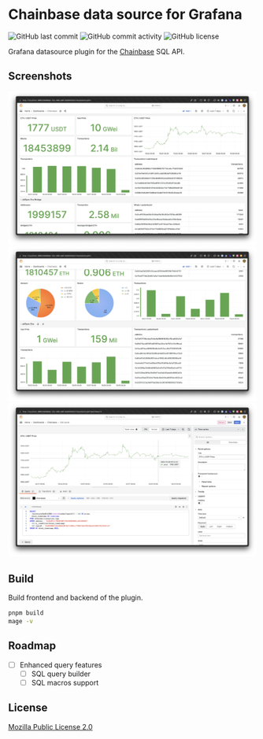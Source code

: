 # Chainbase data source for Grafana

![GitHub last commit](https://img.shields.io/github/last-commit/kallydev/chainbase-grafana?style=flat-square)
![GitHub commit activity](https://img.shields.io/github/commit-activity/m/kallydev/chainbase-grafana?style=flat-square)
![GitHub license](https://img.shields.io/github/license/kallydev/chainbase-grafana?style=flat-square)

Grafana datasource plugin for the [Chainbase](https://chainbase.com/) SQL API.

## Screenshots

![Dashboard 1](src/images/screenshots/dashboard_1.webp)
![Dashboard 2](src/images/screenshots/dashboard_2.webp)
![Editor](src/images/screenshots/editor.webp)

## Build

Build frontend and backend of the plugin.

```bash
pnpm build
mage -v
```

## Roadmap

- [ ] Enhanced query features
  - [ ] SQL query builder
  - [ ] SQL macros support

## License

[Mozilla Public License 2.0](LICENSE)
